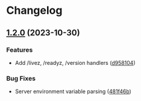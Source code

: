 # Changelog

## [1.2.0](https://github.com/hostinger/fireactions/compare/v1.1.0...v1.2.0) (2023-10-30)


### Features

* Add /livez, /readyz, /version handlers ([d958104](https://github.com/hostinger/fireactions/commit/d95810441c3ddfed5e418a85a8810cf84dee33ac))


### Bug Fixes

* Server environment variable parsing ([481f46b](https://github.com/hostinger/fireactions/commit/481f46b024c37bbac0265f148692ae4535bc50df))
